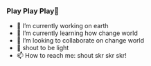 ### Play Play Play👋
- 🔭 I’m currently working on earth
- 🌱 I’m currently learning how change world
- 👯 I’m looking to collaborate on change world
- 💬 shout to be light
- 📫 How to reach me: shout skr skr skr!

<!-- ![](./profile-3d-contrib/profile-night-rainbow.svg) -->
<!--
**Ignorant-lxf/Ignorant-lxf** is a ✨ _special_ ✨ repository because its `README.md` (this file) appears on your GitHub profile.

Here are some ideas to get you started:

- 🔭 I’m currently working on ...
- 🌱 I’m currently learning ...
- 👯 I’m looking to collaborate on ...
- 🤔 I’m looking for help with ...
- 💬 Ask me about ...
- 📫 How to reach me: ...
- 😄 Pronouns: ...
- ⚡ Fun fact: ...
-->
